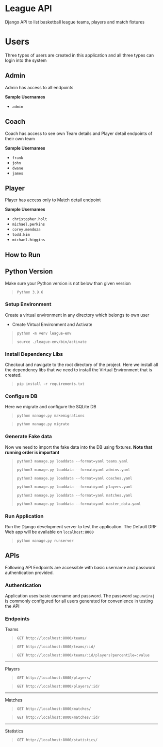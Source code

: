 # League API
Django API to list basketball league teams, players and match fixtures

# Users
Three types of users are created in this application and all three types can login into the system

## Admin

Admin has access to all endpoints

**Sample Usernames**
- `admin`

## Coach

Coach has access to see own Team details and Player detail endpoints of their own team 

**Sample Usernames**
- `frank`
- `john`
- `dwane`
- `james`

## Player

Player has access only to Match detail endpoint

**Sample Usernames**
- `christopher.holt`
- `michael.perkins`
- `corey.mendoza`
- `todd.kim`
- `michael.higgins`

## How to Run

## Python Version

Make sure your Python version is not below than given version
>`Python 3.9.6`

### Setup Environment

Create a virtual environment in any directory which belongs to own user

- Create Virtual Environment and Activate 
> `python -m venv league-env`
> 
> `source ./league-env/bin/activate`

### Install Dependency Libs

Checkout and navigate to the root directory of the project. Here we install all the dependency libs that we need to install the Virtual Environment that is created.

> `pip install -r requirements.txt`

### Configure DB

Here we migrate and configure the SQLite DB

> `python manage.py makemigrations`

> `python manage.py migrate`

### Generate Fake data
Now we need to import the fake data into the DB using fixtures. **Note that running order is important** 
>`python3 manage.py loaddata --format=yaml teams.yaml`
> 
>`python3 manage.py loaddata --format=yaml admins.yaml`
> 
> `python3 manage.py loaddata --format=yaml coaches.yaml`
> 
>`python3 manage.py loaddata --format=yaml players.yaml`
> 
>`python3 manage.py loaddata --format=yaml matches.yaml`
> 
>`python3 manage.py loaddata --format=yaml master_data.yaml`

### Run Application

Run the Django development server to test the application. The Default DRF Web app will be available on `localhost:8000`

> `python manage.py runserver`

## APIs

Following API Endpoints are accessible with basic username and password authentication provided.

### Authentication

Application uses basic username and password. The password `supunviraj` is commonly configured for all users generated for convenience in testing the API

### Endpoints

Teams
>`GET http://localhost:8000/teams/`

>`GET http://localhost:8000/teams/:id/`

>`GET http://localhost:8000/teams/:id/players?percentile=:value`
---
Players
> `GET http://localhost:8000/players/`

> `GET http://localhost:8000/players/:id/`
---
Matches
> `GET http://localhost:8000/matches/`

> `GET http://localhost:8000/matches/:id/`
---
Statistics
> `GET http://localhost:8000/statistics/`